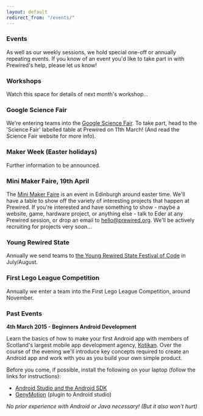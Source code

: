 ```yaml
---
layout: default
redirect_from: "/events/"
---
```


### Events

As well as our weekly sessions, we hold special one-off or annually repeating events. If you know of an event you'd like to take part in with Prewired's help, please let us know!

### Workshops

Watch this space for details of next month's workshop...

### Google Science Fair

We're entering teams into the [Google Science Fair](https://www.googlesciencefair.com). To take part, head to the 'Science Fair' labelled table at Prewired on 11th March! (And read the Science Fair website for more info).

### Maker Week (Easter holidays)

Further information to be announced.

### Mini Maker Faire, 19th April

The [Mini Maker Faire](http://makerfaireedinburgh.com/) is an event in Edinburgh around easter time. We'll have a table to show off the variety of interesting projects that happen at Prewired. If you're interested and have something to show - maybe a website, game, hardware project, or anything else - talk to Eder at any Prewired session, or drop an email to hello@prewired.org. We'll be actively recruiting for projects very soon...

### Young Rewired State

Annually we send teams to [the Young Rewired State Festival of Code](http://www.yrs.io) in July/August.

### First Lego League Competition

Annually we enter a team into the First Lego League Competition, around November.

### Past Events

**4th March 2015 - Beginners Android Development**

Learn the basics of how to make your first Android app with members of Scotland's largest mobile app development agency, [Kotikan](http://kotikan.com). Over the course of the evening we'll introduce key concepts required to create an Android app and work with you as you build your own simple product.

Before you come, if possible, install the following on your laptop (follow the links for instructions):

* [Android Studio and the Android SDK](http://developer.android.com/sdk/installing/index.html?pkg=studio)
* [GenyMotion](https://www.genymotion.com) (plugin to Android studio)

*No prior experience with Android or Java necessary! (But it also won't hurt)*
